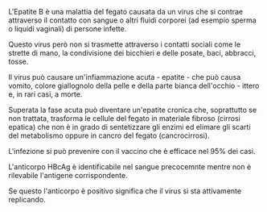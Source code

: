 L'Epatite B è una malattia del fegato causata da un virus che si contrae attraverso il contatto con sangue o altri fluidi corporei (ad esempio sperma
o liquidi vaginali) di persone infette.

Questo virus però non si trasmette attraverso i contatti sociali come le strette di mano, la condivisione dei bicchieri e delle posate, baci,
abbracci, tosse.

Il virus può causare un'infiammazione acuta - epatite - che può causa vomito, colore giallognolo della pelle e della parte bianca dell'occhio - ittero
e, in rari casi, a morte.

Superata la fase acuta può diventare un'epatite cronica che, soprattutto se non trattata, trasforma le cellule del fegato in materiale fibroso
(cirrosi epatica) che non è in grado di sentetizzare gli enzimi ed elimare gli scarti del metabolismo oppure in cancro del fegato (cancrocirrosi).

L'infezione si può prevenire con il vaccino che è efficace nel 95% dei casi.

L'anticorpo HBcAg è identificabile nel sangue precocemnte mentre non è rilevabile l'antigene corrispondente.

Se questo l'anticorpo è positivo significa che il virus si sta attivamente replicando.
